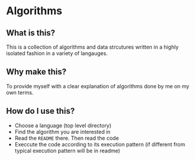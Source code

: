 # Algorithms

## What is this?

This is a collection of algorithms and data strcutures written in a highly isolated fashion in a variety of langauges.

## Why make this?

To provide myself with a clear explanation of algorithms done by me on my own terms.

## How do I use this?

- Choose a language (top level directory) 
- Find the algorithm you are interested in 
- Read the `README` there. Then read the code 
- Execcute the code according to its execution pattern (if different from typical execution pattern will be in readme)